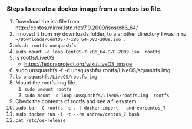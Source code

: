 ### Steps to create a docker image from a centos iso file.

1. Download the iso file from http://centos.mirror.lstn.net/7.9.2009/isos/x86_64/
1. I moved it from my downloads folder, to a another directory I was in `mv  ~/Downloads/CentOS-7-x86_64-DVD-2009.iso .`
1. `mkidr rootfs unsquashfs`
1. `sudo mount -o loop CentOS-7-x86_64-DVD-2009.iso  rootfs`
1. ls rootfs/LiveOS
    * https://fedoraproject.org/wiki/LiveOS_image
1. sudo unsquashfs -f -d unsquashfs/ rootfs/LiveOS/squashfs.img 
1. `ls unsquashfs/LiveOS/rootfs.img`
1. Mount the rootfs.img file.
    1. `sudo umount rootfs`
    1. `sudo mount -o loop unsquashfs/LiveOS/rootfs.img  rootfs`
1. Check the contents of rootfs and see a filesystem
1. `sudo tar -C rootfs -c . | docker import - andrew/centos_7`
1. `sudo docker run -i -t --rm andrew/centos_7 bash`
1. `cat /etc/os-release`
